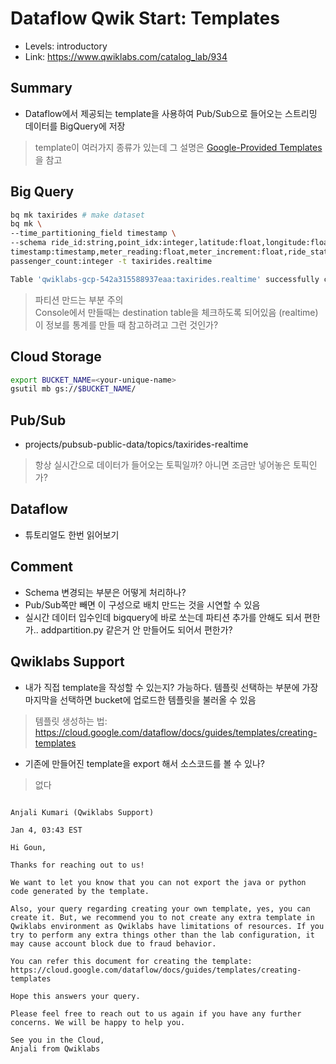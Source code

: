 # Dataflow Qwik Start: Templates
- Levels: introductory
- Link: https://www.qwiklabs.com/catalog_lab/934

## Summary
- Dataflow에서 제공되는 template을 사용하여 Pub/Sub으로 들어오는 스트리밍 데이터를 BigQuery에 저장
> template이 여러가지 종류가 있는데 그 설명은 [Google-Provided Templates](https://cloud.google.com/dataflow/docs/guides/templates/provided-templates#cloudpubsubtobigquery)을 참고


## Big Query
~~~bash
bq mk taxirides # make dataset
bq mk \
--time_partitioning_field timestamp \
--schema ride_id:string,point_idx:integer,latitude:float,longitude:float,\
timestamp:timestamp,meter_reading:float,meter_increment:float,ride_status:string,\
passenger_count:integer -t taxirides.realtime

Table 'qwiklabs-gcp-542a315588937eaa:taxirides.realtime' successfully created.
~~~
> 파티션 만드는 부분 주의 <br>
> Console에서 만들때는 destination table을 체크하도록 되어있음 (realtime) 이 정보를 통계를 만들 때 참고하려고 그런 것인가?

## Cloud Storage
~~~bash
export BUCKET_NAME=<your-unique-name>
gsutil mb gs://$BUCKET_NAME/
~~~

## Pub/Sub
- projects/pubsub-public-data/topics/taxirides-realtime
> 항상 실시간으로 데이터가 들어오는 토픽일까? 아니면 조금만 넣어놓은 토픽인가?

## Dataflow
- 튜토리얼도 한번 읽어보기

## Comment
- Schema 변경되는 부분은 어떻게 처리하나?
- Pub/Sub쪽만 빼면 이 구성으로 배치 만드는 것을 시연할 수 있음
- 실시간 데이터 입수인데 bigquery에 바로 쏘는데 파티션 추가를 안해도 되서 편한가.. addpartition.py 같은거 안 만들어도 되어서 편한가?

## Qwiklabs Support
- 내가 직접 template을 작성할 수 있는지? 가능하다. 템플릿 선택하는 부분에 가장 마지막을 선택하면 bucket에 업로드한 템플릿을 불러올 수 있음
> 템플릿 생성하는 법: https://cloud.google.com/dataflow/docs/guides/templates/creating-templates 
- 기존에 만들어진 template을 export 해서 소스코드를 볼 수 있나? 
> 없다
~~~

Anjali Kumari (Qwiklabs Support)

Jan 4, 03:43 EST

Hi Goun,

Thanks for reaching out to us!

We want to let you know that you can not export the java or python code generated by the template.

Also, your query regarding creating your own template, yes, you can create it. But, we recommend you to not create any extra template in Qwiklabs environment as Qwiklabs have limitations of resources. If you try to perform any extra things other than the lab configuration, it may cause account block due to fraud behavior. 

You can refer this document for creating the template: https://cloud.google.com/dataflow/docs/guides/templates/creating-templates 

Hope this answers your query.

Please feel free to reach out to us again if you have any further concerns. We will be happy to help you.

See you in the Cloud,
Anjali from Qwiklabs
~~~